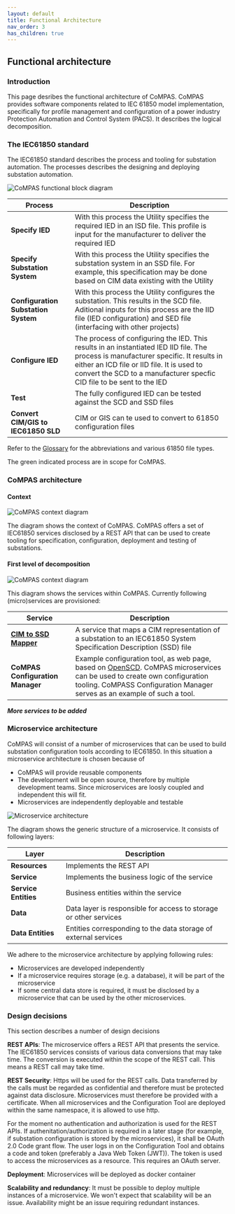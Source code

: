 ```yaml
---
layout: default
title: Functional Architecture
nav_order: 3
has_children: true
---
```


## Functional architecture

### Introduction
This page desribes the functional architecture of CoMPAS. CoMPAS provides software components related to IEC 61850 model implementation, specifically for profile management and configuration of a power industry Protection Automation and Control System (PACS). It describes the logical decomposition.

### The IEC61850 standard
The IEC61850 standard describes the process and tooling for substation automation. The processes describes the designing and deploying substation automation.

![CoMPAS functional block diagram](./functional-diagrams/61850flow.png)

| Process | Description |
| --- | --- |
| **Specify IED** | With this process the Utility specifies the required IED in an ISD file. This profile is input for the manufacturer to deliver the required IED |
| **Specify Substation System** | With this process the Utility specifies the substation system in an SSD file. For example, this specification may be done based on CIM data existing with the Utility |
| **Configuration Substation System** | With this process the Utility configures the substation. This results in the SCD file. Aditional inputs for this process are the IID file (IED configuration) and SED file (interfacing with other projects) |
| **Configure IED** | The process of configuring the IED. This results in an instantiated IED IID file. The process is manufacturer specific. It results in either an ICD file or IID file. It is used to convert the SCD to a manufacturer specfic CID file to be sent to the IED |
| **Test** | The fully configured IED can be tested against the SCD and SSD files |
| **Convert CIM/GIS to IEC61850 SLD** | CIM or GIS can te used to convert to 61850 configuration files |

Refer to the [Glossary](GLOSSARY.md) for the abbreviations and various 61850 file types.

The green indicated process are in scope for CoMPAS.

### CoMPAS architecture
#### Context
![CoMPAS context diagram](./functional-diagrams/context.png)

The diagram shows the context of CoMPAS. CoMPAS offers a set of IEC61850 services disclosed by a REST API that can be used to create tooling for specification, configuration, deployment and testing of substations.

#### First level of decomposition
![CoMPAS context diagram](./functional-diagrams/1stLevelDecomposition.png)

This diagram shows the services within CoMPAS. Currently following (micro)services are provisioned:

| Service | Description |
| --- | --- |
| [**CIM to SSD Mapper**](CIM_61850_MAPPING.md) |  A service that maps a CIM representation of a substation to an IEC61850 System Specification Description (SSD) file |
| **CoMPAS Configuration Manager** | Example configuration tool, as web page, based on [OpenSCD](https://github.com/openscd/open-scd). CoMPAS microservices can be used to create own configuration tooling. CoMPASS Configuration Manager serves as an example of such a tool. |

_**More services to be added**_


### Microservice architecture
CoMPAS will consist of a number of microservices that can be used to build substation configuration tools according to IEC61850. In this situation a microservice architecture is chosen because of
* CoMPAS will provide reusable components
* The development will be open source, therefore by multiple development teams. Since microservices are loosly coupled and independent this will fit.
* Microservices are independently deployable and testable

![Microservice architecture](./functional-diagrams/microservice.png)

The diagram shows the generic structure of a microservice. It consists of following layers:

| Layer | Description |
| --- | --- |
| **Resources** |  Implements the REST API |
| **Service** | Implements the business logic of the service |
| **Service Entities** |  Business entities within the service |
| **Data** | Data layer is responsible for access to storage or other services |
| **Data Entities** | Entities corresponding to the data storage of external services |

We adhere to the microservice architecture by applying following rules:
* Microservices are developed independently
* If a microservice requires storage (e.g. a database), it will be part of the microservice
* If some central data store is required, it must be disclosed by a microservice that can be used by the other microservices.

### Design decisions
This section describes a number of design decisions

**REST APIs**:
The microservice offers a REST API that presents the service. The IEC61850 services consists of various data conversions that may take time. The conversion is executed within the scope of the REST call. This means a REST call may take time.

**REST Security**:
Https will be used for the REST calls. Data transferred by the calls must be regarded as confidential and therefore must be protected against data disclosure. Microservices must therefore be provided with a certificate. When all microservices and the Configuration Tool are deployed within the same namespace, it is allowed to use http.

For the moment no authentication and authorization is used for the REST APIs. If authenitation/authorization is required in a later stage (for example, if substation configuration is stored by the microservices), it shall be OAuth 2.0 Code grant flow. 
The user logs in on the Configuration Tool and obtains a code and token (preferably a Java Web Token (JWT)). The token is used to access the microservices as a resource.
This requires an OAuth server.

**Deployment**:
Microservices will be deployed as docker container

**Scalability and redundancy**: 
It must be possible to deploy multiple instances of a microservice. We won't expect that scalability will be an issue. Availability might be an issue requiring redundant instances.




